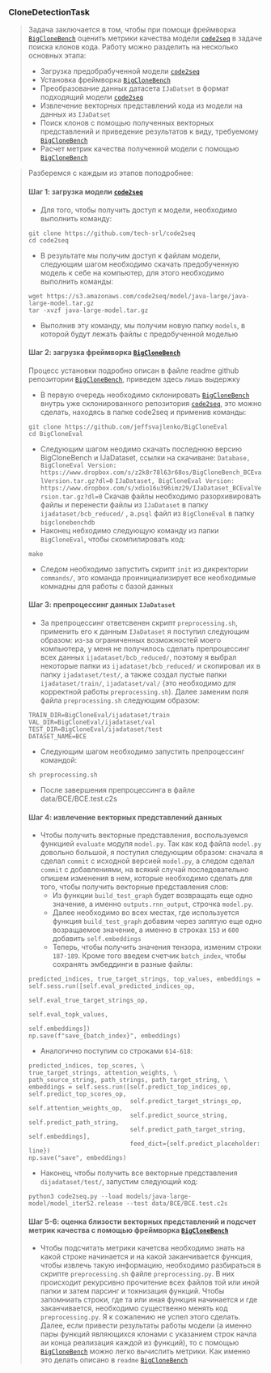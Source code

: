 ### CloneDetectionTask

> Задача заключается в том, чтобы при помощи фреймворка [`BigCloneBench`](https://github.com/jeffsvajlenko/BigCloneEval) оценить метрики качества модели [`code2seq`](https://github.com/tech-srl/code2seq) в задаче поиска клонов кода. Работу можно разделить на несколько основных этапа: 
> - Загрузка предобрабученной модели [`code2seq`](https://github.com/tech-srl/code2seq)
> - Установка фреймворка [`BigCloneBench`](https://github.com/jeffsvajlenko/BigCloneEval)
> - Преобразование данных датасета `IJaDatset` в формат подходящий модели [`code2seq`](https://github.com/tech-srl/code2seq)
> - Извлечение векторных представлений кода из модели на данных из `IJaDatset`
> - Поиск клонов с помощью полученных векторных представлений и приведение результатов к виду, требуемому [`BigCloneBench`](https://github.com/jeffsvajlenko/BigCloneEval)
> - Расчет метрик качества полученной модели с помощью [`BigCloneBench`](https://github.com/jeffsvajlenko/BigCloneEval)

> Разберемся с каждым из этапов поподробнее:
> #### Шаг 1: загрузка модели [`code2seq`](https://github.com/tech-srl/code2seq)
> - Для того, чтобы получить доступ к модели, необходимо выполнить команду:
> ```
> git clone https://github.com/tech-srl/code2seq
> cd code2seq
> ```
> - В результате мы получим доступ к файлам модели, следующим шагом необходимо скачать предобученную модель к себе на компьютер, для этого необходимо выполнить команды:
> ```
> wget https://s3.amazonaws.com/code2seq/model/java-large/java-large-model.tar.gz
> tar -xvzf java-large-model.tar.gz
> ```
> - Выполнив эту команду, мы получим новую папку `models`, в которой будут лежать файлы с предобученной моделью
> #### Шаг 2: загрузка фреймворка [`BigCloneBench`](https://github.com/jeffsvajlenko/BigCloneEval)
> Процесс установки подробно описан в файле readme github репозитории [`BigCloneBench`](https://github.com/jeffsvajlenko/BigCloneEval), приведем здесь лишь выдержку
> - В первую очередь необходимо склонировать [`BigCloneBench`](https://github.com/jeffsvajlenko/BigCloneEval) внутрь уже склонированного репозитория [`code2seq`](https://github.com/tech-srl/code2seq), это можно сделать, находясь в папке code2seq и применив команды:
> ```
> git clone https://github.com/jeffsvajlenko/BigCloneEval
> cd BigCloneEval
> ```
> - Следующим шагом неодимо скачать последнюю версию BigCloneBench и IJaDataset, ссылки на скачиване:
> `Database, BigCloneEval Version: https://www.dropbox.com/s/z2k8r78l63r68os/BigCloneBench_BCEvalVersion.tar.gz?dl=0`
> `IJaDataset, BigCloneEval Version: https://www.dropbox.com/s/xdio16u396imz29/IJaDataset_BCEvalVersion.tar.gz?dl=0`
> Скачав файлы необходимо разорхивировать файлы и перенести файлы из `IJaDataset` в папку `ijadataset/bcb_reduced/` , а`.psql` файл из `BigCloneEval` в папку `bigclonebenchdb`
> - Наконец небходимо следующую команду из папки `BigCloneEval`, чтобы скомпилировать код:
> ```
> make
> ```
> - Следом необходимо запустить скрипт `init` из дикректории `commands/`, это команда проинициализирует все необходимые комнадны для работы с базой данных
> #### Шаг 3: препроцессинг данных `IJaDataset`
> - За препроцессинг ответсвенен скрипт `preprocessing.sh`, применить его к данным `IJaDataset` я поступил следующим образом: из-за ограниченных возможностей моего компьютера, у меня не получилось сделать препроцессинг всех данных `ijadataset/bcb_reduced/`, поэтому я выбрал некоторые папки из `ijadataset/bcb_reduced/` и скопировал их в папку `ijadataset/test/`, а также создал пустые папки `ijadataset/train/`, `ijadataset/val/` (это необходимо для корректной работы `preprocessing.sh`). Далее заменим поля файла `preprocessing.sh` следующим образом:
> ```
> TRAIN_DIR=BigCloneEval/ijadataset/train
> VAL_DIR=BigCloneEval/ijadataset/val
> TEST_DIR=BigCloneEval/ijadataset/test
> DATASET_NAME=BCE
> ```
> - Следующим шагом необходимо запустить препроцессинг командой:
> ```
> sh preprocessing.sh
> ```
> - После завершения препроцессинга в файле data/BCE/BCE.test.c2s
> #### Шаг 4: извлечение векторных представлений данных
> - Чтобы получить векторные представления, воспользуемся функцией `evaluate` модуля `model.py`. Так как код файла `model.py` довольно большой, я поступил следующим образом: сначала я сделал `commit` с исходной версией `model.py`, а следом сделал `commit` с добавлениями, на всякий случай последовательно опишем изменения в нем, которые необходимо сделать для того, чтобы получить векторные представления слов:
>   * Из функции `build_test_graph` будет возвращать еще одно значение, а именно `outputs.rnn_output`, строчка `model.py`. 
>   * Далее необходимо во всех местах, где используется функция `build_test_graph` добавим через запятую еще одно возращаемое значение, а именно в строках `153` и `600` добавить `self.embeddings`
>   * Теперь, чтобы получить значения тензора, изменим строки `187-189`. Кроме того введем счетчик `batch_index`, чтобы сохранять эмбеддинги в разные файлы:
> ```
> predicted_indices, true_target_strings, top_values, embeddings = self.sess.run([self.eval_predicted_indices_op,
>                                                                                 self.eval_true_target_strings_op,
>                                                                                 self.eval_topk_values, 
>                                                                                 self.embeddings])
> np.save(f"save_{batch_index}", embeddings)
>   ```
>   * Аналогично поступим со строками `614-618`:
> ```
> predicted_indices, top_scores, \
> true_target_strings, attention_weights, \
> path_source_string, path_strings, path_target_string, \
> embeddings = self.sess.run([self.predict_top_indices_op, self.predict_top_scores_op, 
>                             self.predict_target_strings_op, self.attention_weights_op,
>                             self.predict_source_string, self.predict_path_string, 
>                             self.predict_path_target_string, self.embeddings],
>                             feed_dict={self.predict_placeholder: line})
> np.save("save", embeddings)
> ```
>   * Наконец, чтобы получить все векторные представления `dijadataset/test/`, запустим следующий код:
> ```
> python3 code2seq.py --load models/java-large-model/model_iter52.release --test data/BCE/BCE.test.c2s
> ```
> #### Шаг 5-6: оценка близости векторных представлений и подсчет метрик качества с помощью фреймворка [`BigCloneBench`](https://github.com/jeffsvajlenko/BigCloneEval)
> - Чтобы подсчитать метрики качетсва необходимо знать на какой строке начинается и на какой заканчивается функция, чтобы извлечь такую информацию, необходимо разбираться в скрипте `preprocessing.sh` файле `preprocessing.py`. В них происходит рекурсивно прочитение всех файлов той или иной папки и затем парсинг и токнизация функций. Чтобы запомниать строки, где та или иная функция начинается и где заканчивается, необходимо существенно менять код `preprocessing.py`. Я к сожалению не успел этого сделать. Далее, если привести результаты работы модели (а именно пары функций являющихся клонами с указанием строк начла аи конца реализация каждой из функций), то с помощью [`BigCloneBench`](https://github.com/jeffsvajlenko/BigCloneEval) можно легко вычислить метрики. Как именно это делать описано в `readme` [`BigCloneBench`](https://github.com/jeffsvajlenko/BigCloneEval)
